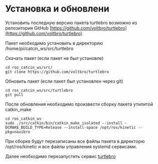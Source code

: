 # Установка и обновлени

Установить последную версию пакета turtlebro возможно из репозитория GitHub [https://github.com/voltbro/turtlebro](https://github.com/voltbro/turtlebro)

Пакет необходимо установить в директорию /home/pi/catcin\_ws/src/turtlebro

Скачать пакет \(если пакет не был установле\)

```text
cd ros_catcin_ws/src/
git clone https://github.com/voltbro/turtlebro
```

Обновить пакет \(если пакет был установлен через git\)

```text
cd ros_catcin_ws/src/turtlebro
git pull 
```

После обновления необходимо произвести сборку пакета утилитой catkin\_make

```text
cd ros_catkin_ws
sudo ./src/catkin/bin/catkin_make_isolated --install -DCMAKE_BUILD_TYPE=Release --install-space /opt/ros/kinetic --pkg=navibro
```

При сборке будут перезаписаны все файлы пакета в директорю /opt/ros/kinetic и все файлы управления systemd сервисами.

Далее необходимо перезапустить сервис [turtlebro](../administrirovanie-ros/services.md)

